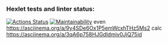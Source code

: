 ### Hexlet tests and linter status:
[![Actions Status](https://github.com/moxa-rumin/frontend-project-44/workflows/hexlet-check/badge.svg)](https://github.com/moxa-rumin/frontend-project-44/actions)
[![Maintainability](https://api.codeclimate.com/v1/badges/a99a88d28ad37a79dbf6/maintainability)](https://codeclimate.com/github/codeclimate/codeclimate/maintainability)
even
https://asciinema.org/a/9y4SDe6Ox1P5emWcxhTHz5Ms2
calc
https://asciinema.org/a/3qA6p758HJGdldmiv0JjQ75id
